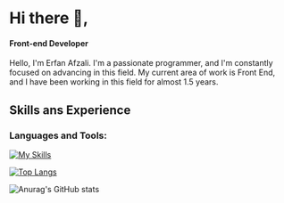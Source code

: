  

# Hi there 👋, 
#### Front-end Developer

Hello, I'm Erfan Afzali. I'm a passionate programmer, and I'm constantly focused on advancing in this field. My current area of work is Front End, and I have been working in this field for almost 1.5 years.




## Skills ans Experience

<h3 align="left">Languages and Tools:</h3>


 

 [![My Skills](https://skillicons.dev/icons?i=html,css,js,tailwind,react,git,github)](https://skillicons.dev)


[![Top Langs](https://github-readme-stats.vercel.app/api/top-langs/?username=erfanafzali)](https://github.com/anuraghazra/github-readme-stats)

![Anurag's GitHub stats](https://github-readme-stats.vercel.app/api?username=erfanafzali&show_icons=true&theme=merko)

  



 

 


 






